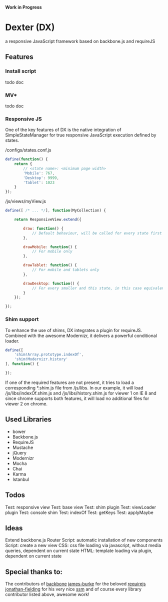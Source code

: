 **Work in Progress**

# Dexter (DX)
a responsive JavaScript framework based on backbone.js and requireJS

## Features

### Install script
todo doc

### MV*
todo doc

### Responsive JS
One of the key features of DX is the native integration of SimpleStateManager for true responsive JavaScript execution defined by states.

/configs/states.conf.js
```javascript
define(function() {
    return {
        // <state name>: <minimum page width>
        'Mobile': 767,
        'Desktop': 9999,
        'Tablet': 1023
    }
});
```

/js/views/myView.js
```javascript
define([ /* ... */], function(MyCollection) {

    return ResponsiveView.extend({

        draw: function() {
            // Default behaviour, will be called for every state first
        },

        drawMobile: function() {
            // For mobile only
        },

        drawTablet: function() {
            // For mobile and tablets only
        },

        drawDesktop: function() {
            // For every smaller and this state, in this case equivalent to <draw>
        }
    });

});
```

### Shim support
To enhance the use of shims, DX integrates a plugin for requireJS. Combined with the awesome Modernizr, it delivers a powerful conditional loader.

```javascript
define([
    'shim!Array.prototype.indexOf',
    'shim!Modernizr.history'
], function() {

});
```

If one of the required features are not present, it tries to load a corresponding *.shim.js file from /js/libs.
In our example, it will load /js/libs/indexOf.shim.js and /js/libs/history.shim.js for viewer 1 on IE 8 and
since chrome supports both features, it will load no additional files for viewer 2 on chrome.


## Used Libraries

- bower
- Backbone.js
- RequireJS
- Mustache
- jQuery
- Modernizr
- Mocha
- Chai
- Karma
- Istanbul

## Todos
Test: responsive view
Test: base view
Test: shim plugin
Test: viewLoader plugin
Test: console shim
Test: indexOf
Test: getKeys
Test: applyMaybe

## Ideas
Extend backbone.js Router
Script: automatic installation of new components
Script: create a new view
CSS: css file loading via javascript, without media queries, dependent on current state
HTML: template loading via plugin, dependent on current state

## Special thanks to:
The contributors of [backbone]
[james-burke] for the beloved [requirejs]
[jonathan-fielding] for his very nice [ssm]
and of course every library contributor listed above, awesome work!

[jonathan-fielding]: <https://github.com/jonathan-fielding> "Jonathan Fielding"
[ssm]: <https://github.com/jonathan-fielding/SimpleStateManager/> "Simple State Manager"
[backbone]: <https://github.com/documentcloud/backbone/> "Backbone.js"
[james-burke]: <https://github.com/jrburke> "James Burke"
[requirejs]: <https://github.com/jrburke/requirejs> "RequireJS"